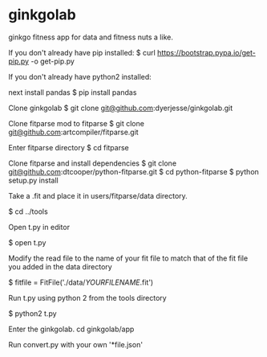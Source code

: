 # ginkgolab
ginkgo fitness app for data and fitness nuts a like.

If you don't already have pip installed:
$ curl https://bootstrap.pypa.io/get-pip.py -o get-pip.py

If you don't already have python2 installed:

next install pandas 
$ pip install pandas

Clone ginkgolab
$ git clone git@github.com:dyerjesse/ginkgolab.git

Clone fitparse mod to fitparse
$ git clone git@github.com:artcompiler/fitparse.git

Enter fitparse directory
$ cd fitparse

Clone fitparse and install dependencies
$ git clone git@github.com:dtcooper/python-fitparse.git
$ cd python-fitparse
$ python setup.py install

Take a .fit and place it in users/fitparse/data directory.

$ cd ../tools

Open t.py in editor

$ open t.py

Modify the read file to the name of your fit file to match that of the fit file you added in the data directory

$ fitfile = FitFile('./data/*YOURFILENAME*.fit')

Run t.py using python 2 from the tools directory

$ python2 t.py

Enter the ginkgolab.
cd ginkgolab/app

Run convert.py with your own '*file.json' 
